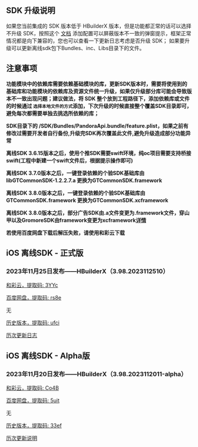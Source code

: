 ## SDK 升级说明
如果您当前集成的 SDK 版本低于 HBuilderX 版本，但是功能都正常的话可以选择不升级 SDK，按照这个 [文档](https://ask.dcloud.net.cn/article/35627) 添加配置可以屏蔽版本不一致的弹窗提示，框架正常情况都是向下兼容的，您也可以查看一下更新日志考虑是否升级 SDK； 如果要升级可以更新离线sdk包下Bundles、inc、Libs目录下的文件。

## 注意事项
**功能模块中的依赖库需要依赖基础模块的库，更新SDK版本时，需要将使用到的基础库和功能模块的依赖库及资源文件统一升级，如果仅升级部分库可能会导致版本不一致出现问题；建议做法，将 SDK 整个放到工程路径下，添加依赖库或文件的时候通过 `选择本地文件的方式`添加，下次升级的时候直接整个覆盖SDK目录即可，避免每次都需要单独去挑选所依赖的库；**

**SDK目录下的 /SDK/Bundles/PandoraApi.bundle/feature.plist，如果之前有修改过需要开发者自行备份,升级完SDK再次覆盖此文件,避免升级造成部分功能异常**

**离线SDK 3.6.15版本之后，使用个推SDK需要swift环境，纯oc项目需要支持桥接swift(工程中新建一个swift文件后，根据提示操作即可)**

**离线SDK 3.7.0版本之后，一键登录依赖的个验SDK基础库由libGTCommonSDK-1.2.2.7.a 更换为GTCommonSDK.framework**

**离线SDK 3.8.0版本之后，一键登录依赖的个验SDK基础库由GTCommonSDK.framework 更换为GTCommonSDK.xcframework**

**离线SDK 3.8.0版本之后，部分广告SDK由.a文件变更为.framework文件，穿山甲以及GromoreSDK由framework变更为xcframework[详情](https://nativesupport.dcloud.net.cn/AppDocs/usemodule/iOSModuleConfig/uniad.html)**

**若使用百度网盘下载后解压失败，请使用和彩云下载**


## iOS 离线SDK - 正式版

### 2023年11月25日发布——HBuilderX（3.98.2023112510） 

[和彩云，提取码: 3YYc](https://caiyun.139.com/m/i?115CoTBGeYqOc) 

[百度网盘，提取码: rs8e](https://pan.baidu.com/s/1oliL_RjMQwzp7Wd5So7K_g?pwd=rs8e)

无

[历史版本，提取码: ufci](https://pan.baidu.com/s/1CbF9f9XCZf8GBR1K5rZEQA?pwd=ufci) 

[历次更新日志](AppDocs/download/update_history_iOS_release.md)


## iOS 离线SDK - Alpha版

### 2023年11月20日发布——HBuilderX（3.98.2023112011-alpha）

[和彩云，提取码: Co4B](https://caiyun.139.com/m/i?115CnpeQMjhCH)

[百度网盘，提取码: 5uit](https://pan.baidu.com/s/1nz-z7hCUPew2wB1fk5qAcQ?pwd=5uit)

无

[历史版本，提取码: 33ef](https://pan.baidu.com/s/1Z_ZWtc2U300EZtNgCJO33w?pwd=33ef) 

[历次更新说明](AppDocs/download/update_history_iOS_alpha.md)
